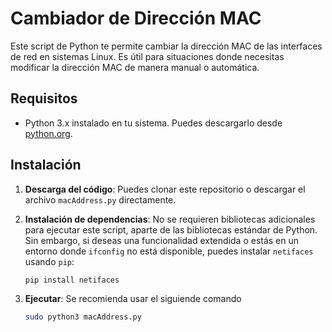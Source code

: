 # Cambiador de Dirección MAC

Este script de Python te permite cambiar la dirección MAC de las interfaces de red en sistemas Linux. Es útil para situaciones donde necesitas modificar la dirección MAC de manera manual o automática.

## Requisitos

- Python 3.x instalado en tu sistema. Puedes descargarlo desde [python.org](https://www.python.org/downloads/).

## Instalación

1. **Descarga del código**: Puedes clonar este repositorio o descargar el archivo `macAddress.py` directamente.

2. **Instalación de dependencias**: No se requieren bibliotecas adicionales para ejecutar este script, aparte de las bibliotecas estándar de Python. Sin embargo, si deseas una funcionalidad extendida o estás en un entorno donde `ifconfig` no está disponible, puedes instalar `netifaces` usando `pip`:

   ```bash
   pip install netifaces
3. **Ejecutar**: Se recomienda usar el siguiende comando
     ```bash
   sudo python3 macAddress.py

